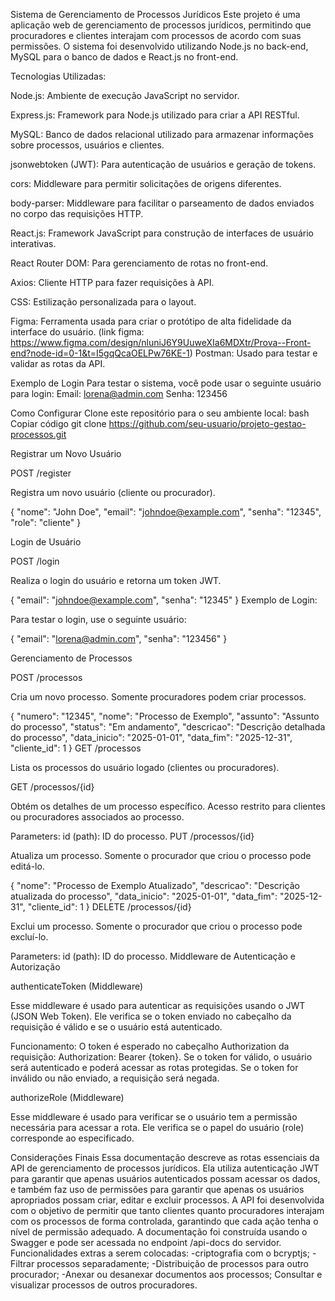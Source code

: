 Sistema de Gerenciamento de Processos Jurídicos
Este projeto é uma aplicação web de gerenciamento de processos jurídicos, permitindo que procuradores e clientes interajam com processos de acordo com suas permissões. O sistema foi desenvolvido utilizando Node.js no back-end, MySQL para o banco de dados e React.js no front-end.

Tecnologias Utilizadas:

Node.js: Ambiente de execução JavaScript no servidor.

Express.js: Framework para Node.js utilizado para criar a API RESTful.

MySQL: Banco de dados relacional utilizado para armazenar informações sobre processos, usuários e clientes.

jsonwebtoken (JWT): Para autenticação de usuários e geração de tokens.

cors: Middleware para permitir solicitações de origens diferentes.

body-parser: Middleware para facilitar o parseamento de dados enviados no corpo das requisições HTTP.

React.js: Framework JavaScript para construção de interfaces de usuário interativas.

React Router DOM: Para gerenciamento de rotas no front-end.

Axios: Cliente HTTP para fazer requisições à API.

CSS: Estilização personalizada para o layout.

Figma: Ferramenta usada para criar o protótipo de alta fidelidade da interface do usuário.
(link figma: https://www.figma.com/design/nluniJ6Y9UuweXIa6MDXtr/Prova--Front-end?node-id=0-1&t=I5gqQcaOELPw76KE-1)
Postman: Usado para testar e validar as rotas da API.

Exemplo de Login
Para testar o sistema, você pode usar o seguinte usuário para login:
Email: lorena@admin.com
Senha: 123456

Como Configurar
Clone este repositório para o seu ambiente local:
bash
Copiar código
git clone https://github.com/seu-usuario/projeto-gestao-processos.git

Registrar um Novo Usuário

 POST /register

 Registra um novo usuário (cliente ou procurador).

{
  "nome": "John Doe",
  "email": "johndoe@example.com",
  "senha": "12345",
  "role": "cliente"
}


Login de Usuário

 POST /login

 Realiza o login do usuário e retorna um token JWT.

{
  "email": "johndoe@example.com",
  "senha": "12345"
}
 Exemplo de Login:

 Para testar o login, use o seguinte usuário:

 
{
  "email": "lorena@admin.com",
  "senha": "123456"
}


Gerenciamento de Processos

 POST /processos

 Cria um novo processo. Somente procuradores podem criar processos.


{
  "numero": "12345",
  "nome": "Processo de Exemplo",
  "assunto": "Assunto do processo",
  "status": "Em andamento",
  "descricao": "Descrição detalhada do processo",
  "data_inicio": "2025-01-01",
  "data_fim": "2025-12-31",
  "cliente_id": 1
}
 GET /processos

 Lista os processos do usuário logado (clientes ou procuradores).

 GET /processos/{id}

 Obtém os detalhes de um processo específico. Acesso restrito para clientes ou procuradores associados ao processo.

 Parameters:
id (path): ID do processo.
PUT /processos/{id}

 Atualiza um processo. Somente o procurador que criou o processo pode editá-lo.

{
  "nome": "Processo de Exemplo Atualizado",
  "descricao": "Descrição atualizada do processo",
  "data_inicio": "2025-01-01",
  "data_fim": "2025-12-31",
  "cliente_id": 1
}
 DELETE /processos/{id}

 Exclui um processo. Somente o procurador que criou o processo pode excluí-lo.

 Parameters:
id (path): ID do processo.
Middleware de Autenticação e Autorização

 authenticateToken (Middleware)

 Esse middleware é usado para autenticar as requisições usando o JWT (JSON Web Token). Ele verifica se o token enviado no cabeçalho da requisição é válido e se o usuário está autenticado.

 Funcionamento: O token é esperado no cabeçalho Authorization da requisição: Authorization: Bearer {token}. Se o token for válido, o usuário será autenticado e poderá acessar as rotas protegidas. Se o token for inválido ou não enviado, a requisição será negada.

 authorizeRole (Middleware)

 Esse middleware é usado para verificar se o usuário tem a permissão necessária para acessar a rota. Ele verifica se o papel do usuário (role) corresponde ao especificado.



Considerações Finais
Essa documentação descreve as rotas essenciais da API de gerenciamento de processos jurídicos. Ela utiliza autenticação JWT para garantir que apenas usuários autenticados possam acessar os dados, e também faz uso de permissões para garantir que apenas os usuários apropriados possam criar, editar e excluir processos.
A API foi desenvolvida com o objetivo de permitir que tanto clientes quanto procuradores interajam com os processos de forma controlada, garantindo que cada ação tenha o nível de permissão adequado.
A documentação foi construída usando o Swagger e pode ser acessada no endpoint /api-docs do servidor.
Funcionalidades extras a serem colocadas:
-criptografia com o bcryptjs;
-Filtrar processos separadamente;
-Distribuição de processos para outro procurador;
-Anexar ou desanexar documentos aos processos;
Consultar e visualizar processos de outros procuradores.


